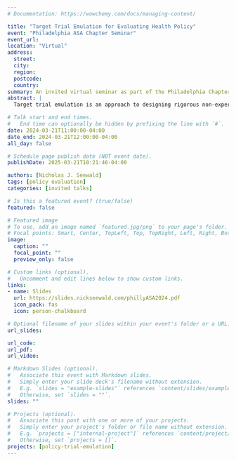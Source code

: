```yaml
---
# Documentation: https://wowchemy.com/docs/managing-content/

title: "Target Trial Emulation for Evaluating Health Policy"
event: "Philadelphia ASA Chapter Seminar"
event_url:
location: "Virtual"
address:
  street:
  city:
  region:
  postcode:
  country:
summary: An invited virtual seminar as part of the Philadelphia Chapter of the American Statistical Association's monthly webinar series.
abstract: |
  Target trial emulation is an approach to designing rigorous non-experimental studies by “emulating” key features of a clinical trial. Most commonly used outside policy contexts, this approach is also valuable for policy evaluation as policies typically are not randomly assigned. I discuss how to apply the target trial emulation framework in a policy evaluation context, with examples from a study investigating the effects of state medical cannabis laws on opioid and guideline-concordant non-opioid prescribing for chronic noncancer pain treatment among commercially-insured U.S. adults. The policy trial emulation framework includes the following 7 components: the exposure, the scientific question and estimand, the units, baseline (“time zero”), the treatment assignment procedure, the outcomes, and the analysis strategy. Policy evaluations that emulate a randomized trial across these dimensions can yield estimates of the causal effects of the policy on outcomes. Using the policy trial emulation framework to conduct and report on research design and methods supports transparent assessment of threats to causal inference in non-experimental studies intended to assess the effect of a health policy on clinical or population health outcomes.

# Talk start and end times.
#   End time can optionally be hidden by prefixing the line with `#`.
date: 2024-03-21T11:00:00-04:00
date_end: 2024-03-21T12:00:00-04:00
all_day: false

# Schedule page publish date (NOT event date).
publishDate: 2025-03-21T10:21:46-04:00

authors: [Nicholas J. Seewald]
tags: [policy evaluation]
categories: [invited talks]

# Is this a featured event? (true/false)
featured: false

# Featured image
# To use, add an image named `featured.jpg/png` to your page's folder. 
# Focal points: Smart, Center, TopLeft, Top, TopRight, Left, Right, BottomLeft, Bottom, BottomRight.
image:
  caption: ""
  focal_point: ""
  preview_only: false

# Custom links (optional).
#   Uncomment and edit lines below to show custom links.
links:
- name: Slides
  url: https://slides.nickseewald.com/phillyASA2024.pdf
  icon_pack: fas
  icon: person-chalkboard

# Optional filename of your slides within your event's folder or a URL.
url_slides: 

url_code:
url_pdf:
url_video:

# Markdown Slides (optional).
#   Associate this event with Markdown slides.
#   Simply enter your slide deck's filename without extension.
#   E.g. `slides = "example-slides"` references `content/slides/example-slides.md`.
#   Otherwise, set `slides = ""`.
slides: ""

# Projects (optional).
#   Associate this post with one or more of your projects.
#   Simply enter your project's folder or file name without extension.
#   E.g. `projects = ["internal-project"]` references `content/project/deep-learning/index.md`.
#   Otherwise, set `projects = []`.
projects: [policy-trial-emulation]
---
```


